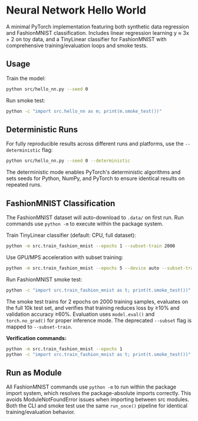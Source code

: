 # Neural Network Hello World

A minimal PyTorch implementation featuring both synthetic data regression and FashionMNIST classification. Includes linear regression learning y ≈ 3x + 2 on toy data, and a TinyLinear classifier for FashionMNIST with comprehensive training/evaluation loops and smoke tests.

## Usage

Train the model:
```bash
python src/hello_nn.py --seed 0
```

Run smoke test:
```bash
python -c "import src.hello_nn as m; print(m.smoke_test())"
```

## Deterministic Runs

For fully reproducible results across different runs and platforms, use the `--deterministic` flag:

```bash
python src/hello_nn.py --seed 0 --deterministic
```

The deterministic mode enables PyTorch's deterministic algorithms and sets seeds for Python, NumPy, and PyTorch to ensure identical results on repeated runs.

## FashionMNIST Classification

The FashionMNIST dataset will auto-download to `.data/` on first run. Run commands use `python -m` to execute within the package system.

Train TinyLinear classifier (default: CPU, full dataset):
```bash
python -m src.train_fashion_mnist --epochs 1 --subset-train 2000
```

Use GPU/MPS acceleration with subset training:
```bash
python -m src.train_fashion_mnist --epochs 5 --device auto --subset-train 5000
```

Run FashionMNIST smoke test:
```bash
python -c "import src.train_fashion_mnist as t; print(t.smoke_test())"
```

The smoke test trains for 2 epochs on 2000 training samples, evaluates on the full 10k test set, and verifies that training reduces loss by ≥10% and validation accuracy ≥60%. Evaluation uses `model.eval()` and `torch.no_grad()` for proper inference mode. The deprecated `--subset` flag is mapped to `--subset-train`.

**Verification commands:**
```bash
python -m src.train_fashion_mnist --epochs 1
python -c "import src.train_fashion_mnist as t; print(t.smoke_test())"
```

## Run as Module

All FashionMNIST commands use `python -m` to run within the package import system, which resolves the package-absolute imports correctly. This avoids ModuleNotFoundError issues when importing between src modules. Both the CLI and smoke test use the same `run_once()` pipeline for identical training/evaluation behavior.